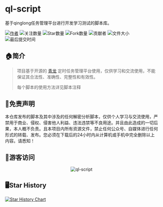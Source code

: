 # ql-script

基于qinglong任务管理平台进行开发学习测试的脚本库。

[![作者](https://img.shields.io/badge/Author-wjf0214-blueviolet)](https://github.com/wjf0214/ )
![关注数量](https://img.shields.io/badge/dynamic/json?label=GitHub%20Followers&query=%24.data.totalSubs&url=https%3A%2F%2Fapi.spencerwoo.com%2Fsubstats%2F%3Fsource%3Dgithub%26queryKey%3Dwjf0214&labelColor=282c34&color=181717&logo=github&longCache=true)
![Star数量](https://img.shields.io/github/stars/wjf0214/ql-script.svg?style=flat&&logo=appveyor)
![Fork数量](https://img.shields.io/github/forks/wjf0214/ql-script.svg?style=flat&&logo=stackshare)
![贡献者](https://img.shields.io/github/contributors/wjf0214/ql-script)
![文件大小](https://img.shields.io/github/repo-size/wjf0214/ql-script?style=flat&label=files&color=cf8ef4&labelColor=373e4dl)
![最后提交时间](https://img.shields.io/github/last-commit/wjf0214/ql-script.svg?style=float)

## 🏠简介

> 项目基于开源的 [青龙](https://github.com/whyour/qinglong) 定时任务管理平台使用，仅供学习和交流使用，不能保证其合法性、准确性、完整性和有效性。
>
> 每个脚本的使用方法详见脚本注释

## 📃免责声明

本仓库发布的脚本及其中涉及的任何解密分析脚本，仅供个人学习与交流使用，严禁用于商业、侵权、侵害他人利益、违法违禁等不良用途。并且由此造成的一切后果，本人概不负责。且本项目内所有资源文件，禁止任何公众号、自媒体进行任何形式的转载、发布。您必须在下载后的24小时内从计算机或手机中完全删除以上内容。请悉知！

## 👤游客访问

<p align="center">
   <img alingn="center" src="https://profile-counter.glitch.me/wjf0214-ql-script/count.svg"  alt="ql-script"/>
 </p>

## 🖥️Star History

[![Star History Chart](https://api.star-history.com/svg?repos=wjf0214/ql-script&type=Date)](https://star-history.com/#wjf0214/ql-script&Date)